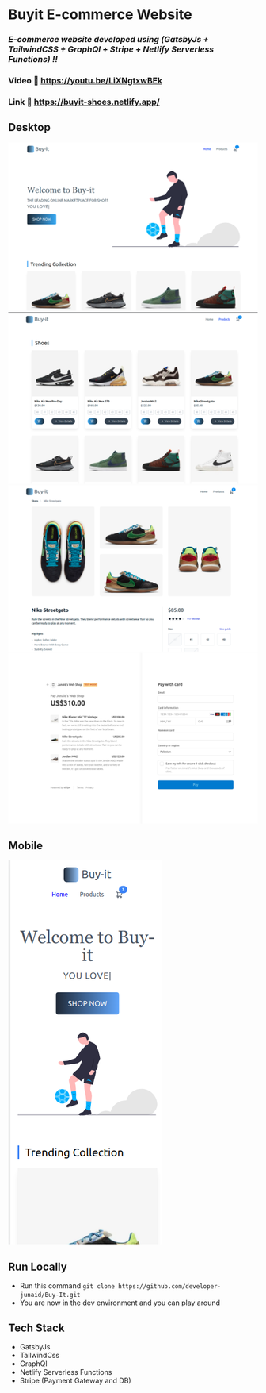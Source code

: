 # Buyit E-commerce Website

### _E-commerce website developed using (GatsbyJs + TailwindCSS + GraphQl + Stripe + Netlify Serverless Functions) !!_

### Video :link: https://youtu.be/LiXNgtxwBEk

### Link :link: https://buyit-shoes.netlify.app/

## Desktop

<img src='./static/home.png' />
<img src='./static/products.png' />
<img src='./static/details.png' />
<img src='./static/checkout.png' />

## Mobile

<img src='./static/mobile.png' />

## Run Locally

- Run this command `git clone https://github.com/developer-junaid/Buy-It.git`
- You are now in the dev environment and you can play around

## Tech Stack

- GatsbyJs
- TailwindCss
- GraphQl
- Netlify Serverless Functions
- Stripe (Payment Gateway and DB)
